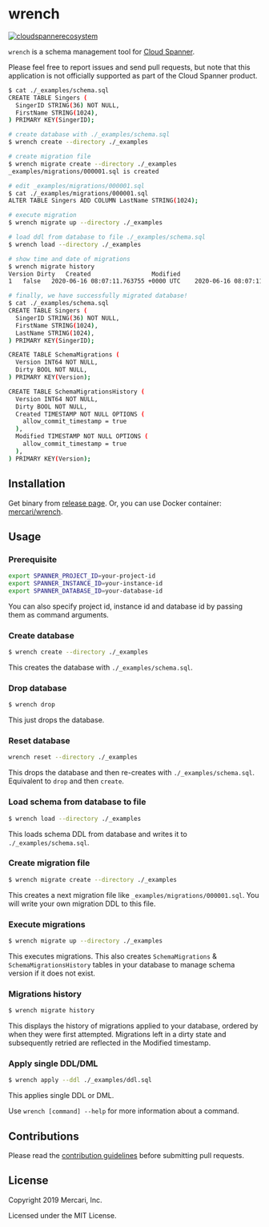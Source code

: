 # wrench
[![cloudspannerecosystem](https://circleci.com/gh/cloudspannerecosystem/wrench.svg?style=svg)](https://circleci.com/gh/cloudspannerecosystem/wrench)

`wrench` is a schema management tool for [Cloud Spanner](https://cloud.google.com/spanner/).

Please feel free to report issues and send pull requests, but note that this
application is not officially supported as part of the Cloud Spanner product.

```sh
$ cat ./_examples/schema.sql
CREATE TABLE Singers (
  SingerID STRING(36) NOT NULL,
  FirstName STRING(1024),
) PRIMARY KEY(SingerID);

# create database with ./_examples/schema.sql
$ wrench create --directory ./_examples

# create migration file
$ wrench migrate create --directory ./_examples
_examples/migrations/000001.sql is created

# edit _examples/migrations/000001.sql
$ cat ./_examples/migrations/000001.sql
ALTER TABLE Singers ADD COLUMN LastName STRING(1024);

# execute migration
$ wrench migrate up --directory ./_examples

# load ddl from database to file ./_examples/schema.sql
$ wrench load --directory ./_examples

# show time and date of migrations
$ wrench migrate history
Version	Dirty	Created					Modified
1	false	2020-06-16 08:07:11.763755 +0000 UTC	2020-06-16 08:07:11.76998 +0000 UTC

# finally, we have successfully migrated database!
$ cat ./_examples/schema.sql
CREATE TABLE Singers (
  SingerID STRING(36) NOT NULL,
  FirstName STRING(1024),
  LastName STRING(1024),
) PRIMARY KEY(SingerID);

CREATE TABLE SchemaMigrations (
  Version INT64 NOT NULL,
  Dirty BOOL NOT NULL,
) PRIMARY KEY(Version);

CREATE TABLE SchemaMigrationsHistory (
  Version INT64 NOT NULL,
  Dirty BOOL NOT NULL,
  Created TIMESTAMP NOT NULL OPTIONS (
    allow_commit_timestamp = true
  ),
  Modified TIMESTAMP NOT NULL OPTIONS (
    allow_commit_timestamp = true
  ),
) PRIMARY KEY(Version);
```

## Installation

Get binary from [release page](https://github.com/cloudspannerecosystem/wrench/releases).
Or, you can use Docker container: [mercari/wrench](https://hub.docker.com/r/mercari/wrench).

## Usage

### Prerequisite

```sh
export SPANNER_PROJECT_ID=your-project-id
export SPANNER_INSTANCE_ID=your-instance-id
export SPANNER_DATABASE_ID=your-database-id
```

You can also specify project id, instance id and database id by passing them as command arguments.

### Create database

```sh
$ wrench create --directory ./_examples
```

This creates the database with `./_examples/schema.sql`.

### Drop database

```sh
$ wrench drop
```

This just drops the database.

### Reset database

```sh
wrench reset --directory ./_examples
```

This drops the database and then re-creates with `./_examples/schema.sql`. Equivalent to `drop` and then `create`.

### Load schema from database to file

```sh
$ wrench load --directory ./_examples
```

This loads schema DDL from database and writes it to `./_examples/schema.sql`.

### Create migration file

```sh
$ wrench migrate create --directory ./_examples
```

This creates a next migration file like `_examples/migrations/000001.sql`. You will write your own migration DDL to this file.

### Execute migrations

```sh
$ wrench migrate up --directory ./_examples
```

This executes migrations. This also creates `SchemaMigrations` & `SchemaMigrationsHistory` tables in your database to manage schema version if it does not exist.

### Migrations history
```sh
$ wrench migrate history
```
This displays the history of migrations applied to your database, ordered by when they were first attempted.
Migrations left in a dirty state and subsequently retried are reflected in the Modified timestamp.

### Apply single DDL/DML

```sh
$ wrench apply --ddl ./_examples/ddl.sql
```

This applies single DDL or DML.

Use `wrench [command] --help` for more information about a command.


## Contributions

Please read the [contribution guidelines](CONTRIBUTING.md) before submitting
pull requests.

## License

Copyright 2019 Mercari, Inc.

Licensed under the MIT License.
